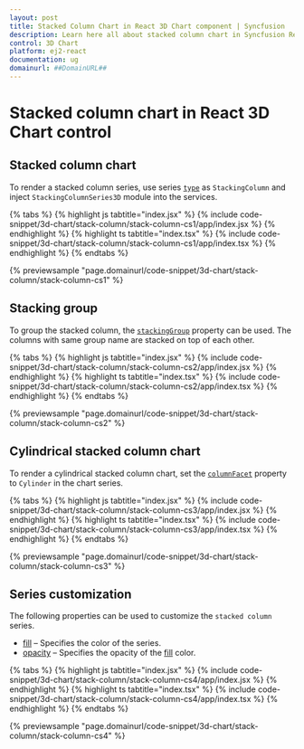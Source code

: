 ```yaml
---
layout: post
title: Stacked Column Chart in React 3D Chart component | Syncfusion
description: Learn here all about stacked column chart in Syncfusion React 3D Chart component of Syncfusion Essential JS 2 and more.
control: 3D Chart
platform: ej2-react
documentation: ug
domainurl: ##DomainURL##
---
```


# Stacked column chart in React 3D Chart control

## Stacked column chart

To render a stacked column series, use series [`type`](https://helpej2.syncfusion.com/react/documentation/api/chart3d/series3DModel/#type) as `StackingColumn` and inject `StackingColumnSeries3D` module into the services.

{% tabs %}
{% highlight js tabtitle="index.jsx" %}
{% include code-snippet/3d-chart/stack-column/stack-column-cs1/app/index.jsx %}
{% endhighlight %}
{% highlight ts tabtitle="index.tsx" %}
{% include code-snippet/3d-chart/stack-column/stack-column-cs1/app/index.tsx %}
{% endhighlight %}
{% endtabs %}

{% previewsample "page.domainurl/code-snippet/3d-chart/stack-column/stack-column-cs1" %}

## Stacking group

To group the stacked column, the [`stackingGroup`](https://helpej2.syncfusion.com/react/documentation/api/chart3d/series3DModel/#stackinggroup) property can be used. The columns with same group name are stacked on top of each other.

{% tabs %}
{% highlight js tabtitle="index.jsx" %}
{% include code-snippet/3d-chart/stack-column/stack-column-cs2/app/index.jsx %}
{% endhighlight %}
{% highlight ts tabtitle="index.tsx" %}
{% include code-snippet/3d-chart/stack-column/stack-column-cs2/app/index.tsx %}
{% endhighlight %}
{% endtabs %}

{% previewsample "page.domainurl/code-snippet/3d-chart/stack-column/stack-column-cs2" %}

## Cylindrical stacked column chart

To render a cylindrical stacked column chart, set the [`columnFacet`](../../api/chart3d/series3DModel/#columnfacet) property to `Cylinder` in the chart series.

{% tabs %}
{% highlight js tabtitle="index.jsx" %}
{% include code-snippet/3d-chart/stack-column/stack-column-cs3/app/index.jsx %}
{% endhighlight %}
{% highlight ts tabtitle="index.tsx" %}
{% include code-snippet/3d-chart/stack-column/stack-column-cs3/app/index.tsx %}
{% endhighlight %}
{% endtabs %}

{% previewsample "page.domainurl/code-snippet/3d-chart/stack-column/stack-column-cs3" %}

## Series customization

The following properties can be used to customize the `stacked column` series.

* [fill](https://helpej2.syncfusion.com/react/documentation/api/chart3d/series3DModel/#fill) – Specifies the color of the series.
* [opacity](../../api/chart3d/series3DModel/#opacity) – Specifies the opacity of the [fill](https://helpej2.syncfusion.com/react/documentation/api/chart3d/series3DModel/#fill) color.

{% tabs %}
{% highlight js tabtitle="index.jsx" %}
{% include code-snippet/3d-chart/stack-column/stack-column-cs4/app/index.jsx %}
{% endhighlight %}
{% highlight ts tabtitle="index.tsx" %}
{% include code-snippet/3d-chart/stack-column/stack-column-cs4/app/index.tsx %}
{% endhighlight %}
{% endtabs %}

{% previewsample "page.domainurl/code-snippet/3d-chart/stack-column/stack-column-cs4" %}